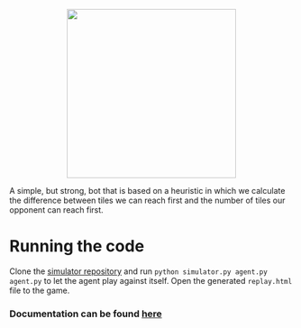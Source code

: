 <p align="center">
    <img src="https://cdn.pbrd.co/images/HUz2DHc.png" width=300 />
</p>

A simple, but strong, bot that is based on a heuristic in which we calculate the difference between tiles we can reach first and the number of tiles our opponent can reach first.

# Running the code

Clone the [simulator repository](https://github.com/pvmolle/hexatron) and run `python simulator.py agent.py agent.py` to let the agent play against itself. Open the generated `replay.html` file to the game.

### Documentation can be found [here](https://gillesvandewiele.github.io/Hexatron-Bot/)
